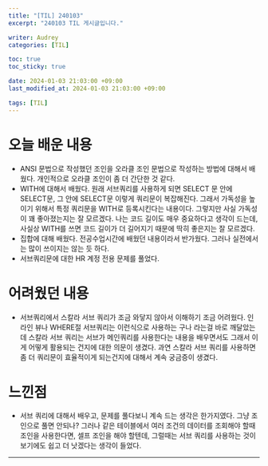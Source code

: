```yaml
---
title: "[TIL] 240103"
excerpt: "240103 TIL 게시글입니다."

writer: Audrey
categories: [TIL]

toc: true
toc_sticky: true

date: 2024-01-03 21:03:00 +09:00
last_modified_at: 2024-01-03 21:03:00 +09:00

tags: [TIL]
---
```


# 오늘 배운 내용
- ANSI 문법으로 작성했던 조인을 오라클 조인 문법으로 작성하는 방법에 대해서 배웠다. 개인적으로 오라클 조인이 좀 더 간단한 것 같다.
- WITH에 대해서 배웠다. 원래 서브쿼리를 사용하게 되면 SELECT 문 안에 SELECT문, 그 안에 SELECT문 이렇게 쿼리문이 복잡해진다. 그래서 가독성을 높이기 위해서 특정 쿼리문을 WITH로 등록시킨다는 내용이다. 그렇지만 사실 가독성이 꽤 좋아졌는지는 잘 모르겠다. 나는 코드 길이도 매우 중요하다고 생각이 드는데, 사실상 WITH를 쓰면 코드 길이가 더 길어지기 때문에 딱히 좋은지는 잘 모르겠다.
- 집합에 대해 배웠다. 전공수업시간에 배웠던 내용이라서 반가웠다. 그러나 실전에서는 많이 쓰이지는 않는 듯 하다.
- 서브쿼리문에 대한 HR 계정 전용 문제를 풀었다.


# 어려웠던 내용
- 서브쿼리에서 스칼라 서브 쿼리가 조금 와닿지 않아서 이해하기 조금 어려웠다. 인라인 뷰나 WHERE절 서브쿼리는 이런식으로 사용하는 구나 라는걸 바로 깨달았는데 스칼라 서브 쿼리는 서브가 메인쿼리를 사용한다는 내용을 배우면서도 그래서 이게 어떻게 활용되는 건지에 대한 의문이 생겼다. 과연 스칼라 서브 쿼리를 사용하면 좀 더 쿼리문이 효율적이게 되는건지에 대해서 계속 궁금증이 생겼다.

# 느낀점
- 서브 쿼리에 대해서 배우고, 문제를 풀다보니 계속 드는 생각은 한가지였다. 그냥 조인으로 풀면 안되나? 그러나 같은 테이블에서 여러 조건의 데이터를 조회해야 할때 조인을 사용한다면, 셀프 조인을 해야 할텐데, 그럴때는 서브 쿼리를 사용하는 것이 보기에도 쉽고 더 낫겠다는 생각이 들었다. 

---

<div class="giscus"></div>
<script src="https://giscus.app/client.js"
        data-repo="Audrey-1120/Audrey-1120.github.io"
        data-repo-id="R_kgDOK_Zbjw"
        data-category="General"
        data-category-id="DIC_kwDOK_Zbj84CcHu1"
        data-mapping="pathname"
        data-strict="0"
        data-reactions-enabled="1"
        data-emit-metadata="0"
        data-input-position="bottom"
        data-theme="noborder_gray"
        data-lang="ko"
        crossorigin="anonymous"
        async>
</script>